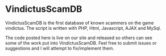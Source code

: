 # VindictusScamDB
VindictusScamDB is the first database of known scammers on the game vindictus. The script is written with PHP, Html, Javascript, AJAX and MySql.

The code posted here is live on our site and released so others can see some of the work put into VindictusScamDB. Feel free to submit issues or suggestions and I will attempt to fix/implement them.